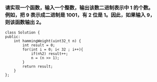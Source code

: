 ### 请实现一个函数，输入一个整数，输出该数二进制表示中 1 的个数。例如，把 9 表示成二进制是 1001，有 2 位是 1。因此，如果输入 9，则该函数输出 2。
```
class Solution {
public:
    int hammingWeight(uint32_t n) {
        int result = 0;
        for(int i = 0; i< 32 ; i++){
            if(n%2) result++;
            n = (n >> 1);
        }
        return result;
    }
};
```
